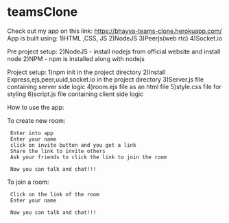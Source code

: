 # teamsClone


Check out my app on this link:       https://bhavya-teams-clone.herokuapp.com/ 
App is built using:
1)HTML ,CSS, JS
2)NodeJS
3)Peerjs(web rtc)
4)Socket.io

Pre project setup:
2)NodeJS - install nodejs from official website and install node
2)NPM  - npm is installed along with nodejs

Project setup:
1)npm init in the project directory 
2)Install Express,ejs,peer,uuid,socket.io in the project directory
3)Server.js file containing server side logic
4)room.ejs file as an html file
5)style.css file for styling
6)script.js file containing client side logic

How to use the app:

   To create new room:
   
     Enter into app
     Enter your name
     click on invite button and you get a link
     Share the link to invite others
     Ask your friends to click the link to join the room
     
     Now you can talk and chat!!!
     
   To join a room:
   
     Click on the link of the room
     Enter your name
     
     Now you can talk and chat!!!



